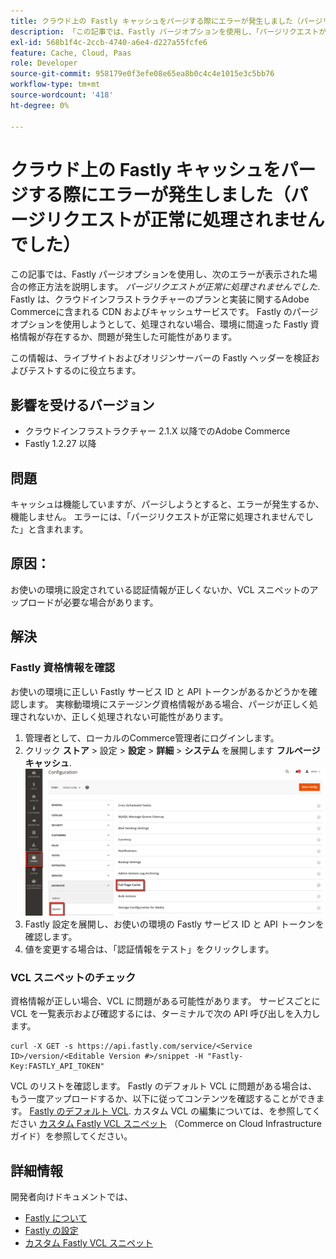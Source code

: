 ```yaml
---
title: クラウド上の Fastly キャッシュをパージする際にエラーが発生しました（パージリクエストが正常に処理されませんでした）
description: 「この記事では、Fastly パージオプションを使用し、「パージリクエストが正常に処理されませんでした」というエラーが表示された場合の修正方法を説明します。」 Fastly は、クラウドインフラストラクチャーのプランと実装に関するAdobe Commerceに含まれる CDN およびキャッシュサービスです。 Fastly パージオプションを使用しようとして、処理されない場合、環境に間違った Fastly 資格情報が存在するか、問題が発生した可能性があります。'
exl-id: 568b1f4c-2ccb-4740-a6e4-d227a55fcfe6
feature: Cache, Cloud, Paas
role: Developer
source-git-commit: 958179e0f3efe08e65ea8b0c4c4e1015e3c5bb76
workflow-type: tm+mt
source-wordcount: '418'
ht-degree: 0%

---
```


# クラウド上の Fastly キャッシュをパージする際にエラーが発生しました（パージリクエストが正常に処理されませんでした）

この記事では、Fastly パージオプションを使用し、次のエラーが表示された場合の修正方法を説明します。 *パージリクエストが正常に処理されませんでした*. Fastly は、クラウドインフラストラクチャーのプランと実装に関するAdobe Commerceに含まれる CDN およびキャッシュサービスです。 Fastly のパージオプションを使用しようとして、処理されない場合、環境に間違った Fastly 資格情報が存在するか、問題が発生した可能性があります。

この情報は、ライブサイトおよびオリジンサーバーの Fastly ヘッダーを検証およびテストするのに役立ちます。

## 影響を受けるバージョン

* クラウドインフラストラクチャー 2.1.X 以降でのAdobe Commerce
* Fastly 1.2.27 以降

## 問題

キャッシュは機能していますが、パージしようとすると、エラーが発生するか、機能しません。 エラーには、「パージリクエストが正常に処理されませんでした」と含まれます。

## 原因：

お使いの環境に設定されている認証情報が正しくないか、VCL スニペットのアップロードが必要な場合があります。

## 解決

### Fastly 資格情報を確認

お使いの環境に正しい Fastly サービス ID と API トークンがあるかどうかを確認します。 実稼動環境にステージング資格情報がある場合、パージが正しく処理されないか、正しく処理されない可能性があります。

1. 管理者として、ローカルのCommerce管理者にログインします。
1. クリック **ストア** > 設定 > **設定** > **詳細** > **システム** を展開します **フルページキャッシュ**.    ![magento_full_page_cache_2.4.1.png](assets/magento_full_page_cache_2.4.1.png)
1. Fastly 設定を展開し、お使いの環境の Fastly サービス ID と API トークンを確認します。
1. 値を変更する場合は、「認証情報をテスト」をクリックします。

### VCL スニペットのチェック

資格情報が正しい場合、VCL に問題がある可能性があります。 サービスごとに VCL を一覧表示および確認するには、ターミナルで次の API 呼び出しを入力します。

```
curl -X GET -s https://api.fastly.com/service/<Service ID>/version/<Editable Version #>/snippet -H "Fastly-Key:FASTLY_API_TOKEN"
```

VCL のリストを確認します。 Fastly のデフォルト VCL に問題がある場合は、もう一度アップロードするか、以下に従ってコンテンツを確認することができます。 [Fastly のデフォルト VCL](https://github.com/fastly/fastly-magento2/tree/master/etc/vcl_snippets). カスタム VCL の編集については、を参照してください [カスタム Fastly VCL スニペット](https://experienceleague.adobe.com/docs/commerce-cloud-service/user-guide/cdn/custom-vcl-snippets/fastly-vcl-custom-snippets.html) （Commerce on Cloud Infrastructure ガイド）を参照してください。

## 詳細情報

開発者向けドキュメントでは、

* [Fastly について](https://experienceleague.adobe.com/docs/commerce-cloud-service/user-guide/cdn/fastly.html)
* [Fastly の設定](https://experienceleague.adobe.com/docs/commerce-cloud-service/user-guide/cdn/setup-fastly/fastly-configuration.html)
* [カスタム Fastly VCL スニペット](https://experienceleague.adobe.com/docs/commerce-cloud-service/user-guide/cdn/custom-vcl-snippets/fastly-vcl-custom-snippets.html)
